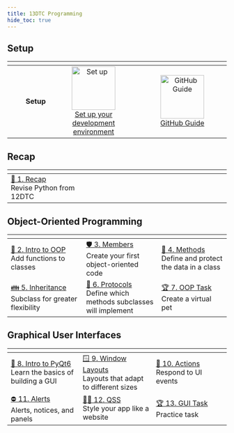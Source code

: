 ```yaml
---
title: 13DTC Programming
hide_toc: true
---
```


## Setup

| <img width=300 /> | <img width=750 /> | <img width=750 /> |
| --: | :-: | :-: |
| **Setup** | <a href="/classroom/setup"><image src="/img/setup.svg" title="Set up" width=100><br>Set up your development environment | <a href="/classroom/github"><image src="/img/github_bw.svg" title="GitHub Guide" width=100><br>GitHub Guide |

## Recap

| <img width=500 /> | <img width=500 /> | <img width=500 /> |
| :-- | :-- | :-- |
| [🐍 1. Recap](recap.md)<br>Revise Python from 12DTC |

## Object-Oriented Programming

| <img width=500 /> | <img width=500 /> | <img width=500 /> |
| :-- | :-- | :-- |
| [🎉 2. Intro to OOP](introduction-to-oop.md)<br>Add functions to classes | [🛡 3. Members](members.md)<br>Create your first object-oriented code | [🧪 4. Methods](methods.md)<br>Define and protect the data in a class |
| [👪 5. Inheritance](inheritance.md)<br>Subclass for greater flexibility | [📜 6. Protocols](protocols.md)<br>Define which methods subclasses will implement | [🏆 7. OOP Task](oop-task.md)<br>Create a virtual pet |

## Graphical User Interfaces

| <img width=500 /> | <img width=500 /> | <img width=500 /> |
| :-- | :-- | :-- |
| [🎉 8. Intro to PyQt6](#)<br>Learn the basics of building a GUI | [🪟 9. Window Layouts](#)<br>Layouts that adapt to different sizes | [🔌 10. Actions](#)<br>Respond to UI events |
| [⛔️ 11. Alerts](#)<br>Alerts, notices, and panels | [👩‍🎨 12. QSS](#)<br>Style your app like a website | [🏆 13. GUI Task](#)<br>Practice task | 
